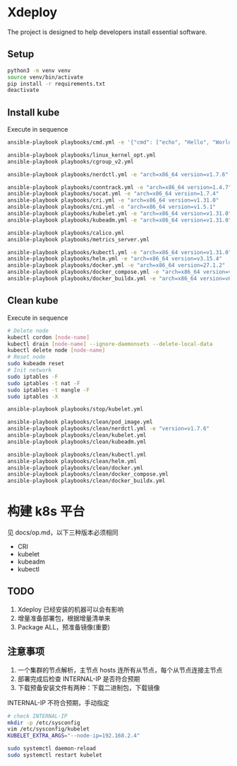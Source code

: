 # Xdeploy

The project is designed to help developers install essential software.

## Setup

```bash
python3 -m venv venv
source venv/bin/activate
pip install -r requirements.txt
deactivate
```

## Install kube

Execute in sequence

```bash
ansible-playbook playbooks/cmd.yml -e '{"cmd": ["echo", "Hello", "World"]}' -v

ansible-playbook playbooks/linux_kernel_opt.yml
ansible-playbook playbooks/cgroup_v2.yml

ansible-playbook playbooks/nerdctl.yml -e "arch=x86_64 version=v1.7.6"

ansible-playbook playbooks/conntrack.yml -e "arch=x86_64 version=1.4.7"
ansible-playbook playbooks/socat.yml -e "arch=x86_64 version=1.7.4"
ansible-playbook playbooks/cri.yml -e "arch=x86_64 version=v1.31.0"
ansible-playbook playbooks/cni.yml -e "arch=x86_64 version=v1.5.1"
ansible-playbook playbooks/kubelet.yml -e "arch=x86_64 version=v1.31.0"
ansible-playbook playbooks/kubeadm.yml -e "arch=x86_64 version=v1.31.0"

ansible-playbook playbooks/calico.yml
ansible-playbook playbooks/metrics_server.yml

ansible-playbook playbooks/kubectl.yml -e "arch=x86_64 version=v1.31.0"
ansible-playbook playbooks/helm.yml -e "arch=x86_64 version=v3.15.4"
ansible-playbook playbooks/docker.yml -e "arch=x86_64 version=27.1.2"
ansible-playbook playbooks/docker_compose.yml -e "arch=x86_64 version=v2.29.2"
ansible-playbook playbooks/docker_buildx.yml -e "arch=x86_64 version=v0.16.2"
```

## Clean kube

Execute in sequence

```bash
# Delete node
kubectl cordon [node-name]
kubectl drain [node-name] --ignore-daemonsets --delete-local-data
kubectl delete node [node-name]
# Reset node
sudo kubeadm reset
# Init network
sudo iptables -F
sudo iptables -t nat -F
sudo iptables -t mangle -F
sudo iptables -X

ansible-playbook playbooks/stop/kubelet.yml

ansible-playbook playbooks/clean/pod_image.yml
ansible-playbook playbooks/clean/nerdctl.yml -e "version=v1.7.6"
ansible-playbook playbooks/clean/kubelet.yml
ansible-playbook playbooks/clean/kubeadm.yml

ansible-playbook playbooks/clean/kubectl.yml
ansible-playbook playbooks/clean/helm.yml
ansible-playbook playbooks/clean/docker.yml
ansible-playbook playbooks/clean/docker_compose.yml
ansible-playbook playbooks/clean/docker_buildx.yml

```

# 构建 k8s 平台

见 docs/op.md，以下三种版本必须相同

- CRI
- kubelet
- kubeadm
- kubectl

## TODO

1. Xdeploy 已经安装的机器可以会有影响
2. 增量准备部署包，根据增量清单来
3. Package ALL，预准备镜像(重要)

## 注意事项

1. 一个集群的节点解析，主节点 hosts 连所有从节点，每个从节点连接主节点
2. 部署完成后检查 INTERNAL-IP 是否符合预期
3. 下载预备安装文件有两种：下载二进制包，下载镜像


INTERNAL-IP 不符合预期，手动指定
```bash
# check INTERNAL-IP
mkdir -p /etc/sysconfig
vim /etc/sysconfig/kubelet
KUBELET_EXTRA_ARGS="--node-ip=192.168.2.4"

sudo systemctl daemon-reload
sudo systemctl restart kubelet

```
